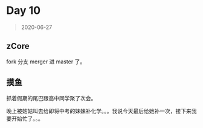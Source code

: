 # Day 10

> 2020-06-27

## zCore

fork 分支 merger 进 master 了。

## 摸鱼

抓着假期的尾巴跟高中同学聚了次会。

晚上被姑姑叫去给即将中考的妹妹补化学。。。我说今天最后给她补一次，接下来我要开始忙了。。。
